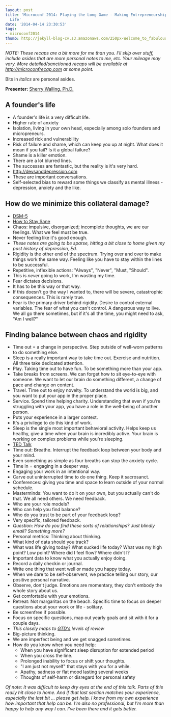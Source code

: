 ```yaml
---
layout: post
title: 'Microconf 2014: Playing the Long Game - Making Entrepreneurship a Sustainable
  Life'
date: '2014-04-14 23:30:53'
tags:
- microconf2014
thumb: http://jekyll-blog-cv.s3.amazonaws.com/250px-Welcome_to_fabulous_las_vegas_sign.jpg
---
```


_NOTE: These recaps are a bit more for me than you. I’ll skip over stuff, include asides that are more personal notes to me, etc. Your mileage may vary. More detailed/sanctioned recaps will be available at http://microconfrecap.com at some point._

Bits in _italics_ are personal asides.

**Presenter:** [Sherry Walling, Ph.D.](https://twitter.com/zenfounder)

## A founder's life

* A founder's life is a very difficult life. 
* Higher rate of anxiety
* Isolation, living in your own head, especially among solo founders and micropreneurs.
* Increased rick and vulnerability
* Risk of failure and shame, which can keep you up at night. What does it mean if you fail? Is it a global failure?
* Shame is a killer emotion. 
* There are a lot blurred lines.
* The successes are fantastic, but the reality is it's very hard. 
* <http://devsanddepression.com>
* These are important conversations.
* Self-selected bias to reward some things we classify as mental illness - depression, anxiety and the like.

## How do we minimize this collateral damage?

* [DSM-5][2782-001]
* [How to Stay Sane][2782-002]
* Chaos: impulsive, disorganized; incomplete thoughts, we are our feelings. What we feel must be true. 
* Never feeling like it's good enough.
* _These notes are going to be sparse, hitting a bit close to home given my past history of depression, Ed._
* Rigidity is the other end of the spectrum. Trying over and over to make things work the same way. Feeling like you have to stay within the lines to be successful. 
* Repetitive, inflexible actions: "Always", "Never", "Must, "Should". 
* This is _never_ going to work, I'm wasting my time.
* Fear dictates decisions.
* It has to be this way or that way.
* If this doesn't go the way I wanted to, there will be severe, catastrophic consequences. This is rarely true.
* Fear is the primary driver behind rigidity. Desire to control external variables. The fear of what you can't control. A dangerous way to live. We all go there sometimes, but if it's all the time, you might need to ask, "Am I well?"

## Finding balance between chaos and rigidity

* Time out = a change in perspective. Step outside of well-worn patterns to do something else. 
* Sleep is a really important way to take time out. Exercise and nutrition. All three take dedicated attention.
* Play. Taking time out to have fun. To be something more than your app.
* Take breaks from screens. We can forget how to sit eye-to-eye with someone. We want to let our brain do something different, a change of pace and change on content.
* Travel. Time out to enjoy novelty. To understand the world is big, and you want to put your app in the proper place.
* Service. Spend time helping charity. Understanding that even if you're struggling with your app, you have a role in the well-being of another person.
* Puts your experience in a larger context.
* It's a privilege to do this kind of work.
* Sleep is the single most important behavioral activity. Helps keep us healthy, give a time when your brain is incredibly active. Your brain is working on complex problems while you're sleeping.
* [TED Talk][2782-003]
* Time out: Breathe. Interrupt the feedback loop between your body and your mind.
* Even something as simple as four breaths can stop the anxiety cycle.
* Time in = engaging in a deeper way.
* Engaging your work in an intentional way.
* Carve out uninterrupted time to do one thing. Keep it sacrosanct.
* Conferences: giving you time and space to learn outside of your normal schedule.
* Masterminds: You want to do it on your own, but you actually can't do that. We all need others. We need feedback. 
* Who are your role models?
* Who can help you find balance?
* Who do you trust to be part of your feedback loop?
* Very specific, tailored feedback.
* _Question: How do you find these sorts of relationships? Just blindly email? Something more?_
* Personal metrics: Thinking about thinking. 
* What kind of data should you track?
* What was life giving today? What sucked life today? What was my high point? Low point? Where did I feel flow? Where didn't I?
* Important data to know what you actually enjoy doing.
* Record a daily checkin or journal.
* Write one thing that went well or made you happy today.
* When we dare to be self-observent, we practice telling our story, our positive personal narrative.
* Observe, don't judge. Emotions are momentary, they don't embody the whole story about us.
* Get comfortable with your emotions.
* Retreat: Not margaritas on the beach. Specific time to focus on deeper questions about your work or life - solitary.
* Be screenfree if possible.
* Focus on specific questions, map out yearly goals and sit with it for a couple days.
* _This closely maps to [GTD's][2782-004] levels of review_
* Big-picture thinking.
* We are imperfect being and we get snagged sometimes. 
* How do you know when you need help: 
	* When you have significant sleep disruption for extended period
	* When you cross the line.
	* Prolonged inability to focus or shift your thoughts.
	* "I am just not myself" that stays with you for a while.
	* Apathy, sadness or flat mood lasting several weeks
	* Thoughts of self-harm or disregard for personal safety

_Of note: It was difficult to keep dry eyes at the end of this talk. Parts of this really hit close to home. And if that last section matches your experience, especially the last bit ... please get help. I know from my own experience how important that help can be. I'm also no professional, but I'm more than happy to help any way I can. I've been there and it gets better._

[2782-001]: http://www.dsm5.org/
[2782-002]: http://www.amazon.com/How-Stay-Sane-School-Life/dp/1250030633
[2782-003]: http://www.ted.com/talks/russell_foster_why_do_we_sleep
[2782-004]: http://www.davidco.com/
